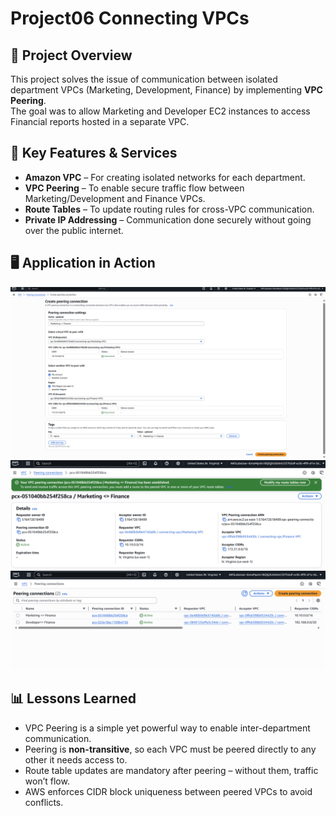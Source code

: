 # Project06 Connecting VPCs

## 📌 Project Overview
This project solves the issue of communication between isolated department VPCs (Marketing, Development, Finance) by implementing **VPC Peering**.  
The goal was to allow Marketing and Developer EC2 instances to access Financial reports hosted in a separate VPC.

## 🚀 Key Features & Services
- **Amazon VPC** – For creating isolated networks for each department.  
- **VPC Peering** – To enable secure traffic flow between Marketing/Development and Finance VPCs.  
- **Route Tables** – To update routing rules for cross-VPC communication.  
- **Private IP Addressing** – Communication done securely without going over the public internet.

## 🖥️ Application in Action
![VPC Peering](p6-1.png)
![VPC Peering](p6-2.png)
![VPC Peering](p6-3.png)

## 📊 Lessons Learned
- VPC Peering is a simple yet powerful way to enable inter-department communication.  
- Peering is **non-transitive**, so each VPC must be peered directly to any other it needs access to.  
- Route table updates are mandatory after peering – without them, traffic won’t flow.  
- AWS enforces CIDR block uniqueness between peered VPCs to avoid conflicts.
